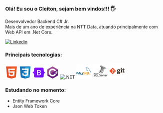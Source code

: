 ### Olá! Eu sou o Cleiton, sejam bem vindos!!! 🖐️

Desenvolvedor Backend C# Jr.<br>
Mais de um ano de experiência na NTT Data, atuando principalmente com Web API em .Net Core.

[![Linkedin](https://img.shields.io/badge/LinkedIn-0077B5?style=for-the-badge&logo=linkedin&logoColor=white)](https://www.linkedin.com/in/cleiton-cardoso/)

### Principais tecnologias:
<div style="display: inline_block">
    <img alt="HTML" height="40" width="40" src="https://raw.githubusercontent.com/devicons/devicon/master/icons/html5/html5-original.svg">
    <img alt="CSS" height="40" width="40" src="https://raw.githubusercontent.com/devicons/devicon/master/icons/css3/css3-original.svg">
    <img alt="BOOTSTRAP" height="40" width="40" src="https://raw.githubusercontent.com/devicons/devicon/master/icons/bootstrap/bootstrap-original.svg"/>
    <img alt="C#" height="40" width="40" src="https://raw.githubusercontent.com/devicons/devicon/master/icons/csharp/csharp-original.svg"/>
    <img alt=".NET" height="40" width="40" src="https://cdn.jsdelivr.net/gh/devicons/devicon/icons/dotnetcore/dotnetcore-original.svg"/>
    <img alt="MySQL" height="49" width="49" src="https://github.com/devicons/devicon/blob/master/icons/mysql/mysql-original-wordmark.svg"/>
    <img alt="SqlServer" height="49" width="49" src="https://github.com/devicons/devicon/blob/master/icons/microsoftsqlserver/microsoftsqlserver-plain-wordmark.svg"/>
    <img alt="SqlServer" height="50" width="50" src="https://github.com/devicons/devicon/blob/master/icons/git/git-original-wordmark.svg"/>
</div>

### Estudando no momento:
<ul>
    <li>Entity Framework Core</li>
    <li>Json Web Token</li>
</ul>
